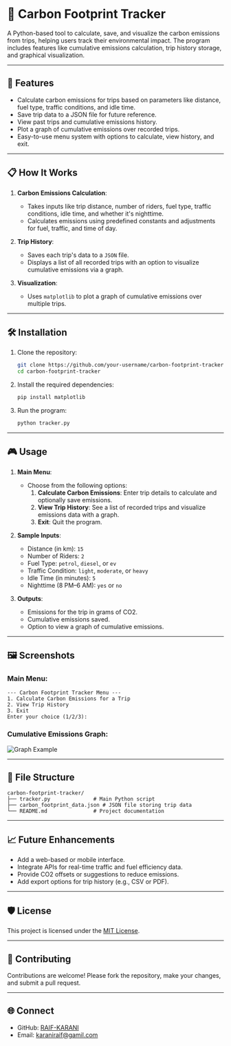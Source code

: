 
# 🚗 **Carbon Footprint Tracker**

A Python-based tool to calculate, save, and visualize the carbon emissions from trips, helping users track their environmental impact. The program includes features like cumulative emissions calculation, trip history storage, and graphical visualization.

---

## 🌟 **Features**
- Calculate carbon emissions for trips based on parameters like distance, fuel type, traffic conditions, and idle time.
- Save trip data to a JSON file for future reference.
- View past trips and cumulative emissions history.
- Plot a graph of cumulative emissions over recorded trips.
- Easy-to-use menu system with options to calculate, view history, and exit.

---

## 📋 **How It Works**
1. **Carbon Emissions Calculation**:
   - Takes inputs like trip distance, number of riders, fuel type, traffic conditions, idle time, and whether it's nighttime.
   - Calculates emissions using predefined constants and adjustments for fuel, traffic, and time of day.

2. **Trip History**:
   - Saves each trip's data to a `JSON` file.
   - Displays a list of all recorded trips with an option to visualize cumulative emissions via a graph.

3. **Visualization**:
   - Uses `matplotlib` to plot a graph of cumulative emissions over multiple trips.

---

## 🛠️ **Installation**

1. Clone the repository:
   ```bash
   git clone https://github.com/your-username/carbon-footprint-tracker.git
   cd carbon-footprint-tracker
   ```

2. Install the required dependencies:
   ```bash
   pip install matplotlib
   ```

3. Run the program:
   ```bash
   python tracker.py
   ```

---

## 🎮 **Usage**

1. **Main Menu**:
   - Choose from the following options:
     1. **Calculate Carbon Emissions**: Enter trip details to calculate and optionally save emissions.
     2. **View Trip History**: See a list of recorded trips and visualize emissions data with a graph.
     3. **Exit**: Quit the program.

2. **Sample Inputs**:
   - Distance (in km): `15`
   - Number of Riders: `2`
   - Fuel Type: `petrol`, `diesel`, or `ev`
   - Traffic Condition: `light`, `moderate`, or `heavy`
   - Idle Time (in minutes): `5`
   - Nighttime (8 PM–6 AM): `yes` or `no`

3. **Outputs**:
   - Emissions for the trip in grams of CO2.
   - Cumulative emissions saved.
   - Option to view a graph of cumulative emissions.

---

## 🖼️ **Screenshots**

### Main Menu:
```
--- Carbon Footprint Tracker Menu ---
1. Calculate Carbon Emissions for a Trip
2. View Trip History
3. Exit
Enter your choice (1/2/3):
```

### Cumulative Emissions Graph:
![Graph Example](example-graph.png)

---

## 📂 **File Structure**
```
carbon-footprint-tracker/
├── tracker.py              # Main Python script
├── carbon_footprint_data.json # JSON file storing trip data
└── README.md               # Project documentation
```

---

## 📈 **Future Enhancements**
- Add a web-based or mobile interface.
- Integrate APIs for real-time traffic and fuel efficiency data.
- Provide CO2 offsets or suggestions to reduce emissions.
- Add export options for trip history (e.g., CSV or PDF).

---

## 🛡️ **License**
This project is licensed under the [MIT License](LICENSE).

---

## 🤝 **Contributing**
Contributions are welcome! Please fork the repository, make your changes, and submit a pull request.

---

## 🌐 **Connect**
- GitHub: [RAIF-KARANI](https://github.com/RAIF-KARANI)
- Email: karaniraif@gamil.com
